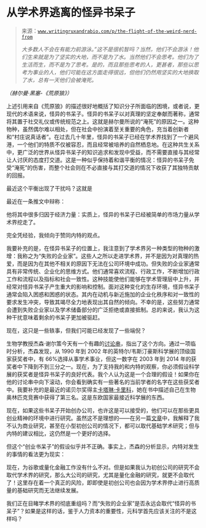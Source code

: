 <!--yml

分类：未分类

日期：2024-05-27 14:39:02

-->  

# 从学术界逃离的怪异书呆子

> 来源：[`www.writingruxandrabio.com/p/the-flight-of-the-weird-nerd-from`](https://www.writingruxandrabio.com/p/the-flight-of-the-weird-nerd-from)
> 
> *大多数人不会在有能力前游泳。”这不是很机智吗？当然，他们不会游泳！他们生来就是为了坚实的大地，而不是为了水。当然他们不会思考。他们为了生活而生，而不是为了思考。是的，而且那些思考的人，更甚者，那些以思考为事业的人，他们可能在这方面走得很远，但他们仍然用坚实的大地换取了水，总有一天他们会被淹死。*

*（赫尔曼·黑塞-《荒原狼》）*

上述引用来自《荒原狼》的描述很好地概括了知识分子所面临的困境，或者说，更现代的术语来说，怪异的书呆子。怪异的书呆子以对真理的坚定奉献而著称，通常将其置于社交礼仪或传统规范之上。这就是赫尔曼所说的“淹死”的原因之一。这种物种，虽然偶尔难以相处，但在社会中扮演着至关重要的角色，充当着创新者和“村庄说真话者”。在过去几十年里，怪异的书呆子已经在学术界找到了一个避风港，一个他们的特质不仅被容忍，而且经常被培养的自然栖息地。在这种共生关系中，更广泛的世界从怪异书呆子的知识追求和发现中受益，而不需要直接与其经常让人讨厌的态度打交道。这是一种似乎保持着和谐平衡的情况：怪异的书呆子免受“淹死”的伤害，而整个社会则在不必直接与其打交道的情况下收获了其独特贡献的回报。

最近这个平衡出现了干扰吗？这就是

最近在一条推文中辩称：

他将其中很多归因于经济力量：实质上，怪异的书呆子已经被简单的市场力量从学术界挖走了。

完全凭经验，我倾向于赞同内特的观点。

我要补充的是，在怪异书呆子的位置上，我注意到了学术界另一种类型的物种的激增：我称之为“失败的企业家”。这些人之所以走进学术界，并不是因为对真理的热爱，而是因为在其他不相关的原因下无法在公司环境中成功。但失败的企业家通常具有非常传统、企业化的思维方式。他们通常喜欢流程、行政工作，不断增加行政工作和流程以及指标和社会一致性。这种技能使他们能够在学术管理层中上升，并经常对怪异书呆子产生重大的影响和控制。面对这种变化的生存环境，怪异书呆子通常会陷入困惑和困惑的状态。其内在动机与新近施加的企业化秩序和对一致性的要求发生冲突，导致其竭尽全力地表现出其自然的倾向。不幸的是，这些努力通常会遭到失败企业家以及学术储备部分的广泛拒绝或直接抵制。总的来说，我认为这种干扰意味着剩余的书呆子更加被驱赶。

现在，这只是一些轶事，但我们可能已经发现了一些端倪？

生物学教授杰森·谢尔策今天有一个有趣的[讨论串](https://x.com/JSheltzer/status/1744412783989473567?s=20)，指出了这个方向。通过一项临时分析，杰森发现，从 1990 年到 2002 年的英特尔/韦斯汀豪斯科学展的顶级国家获奖者中，有 66%选择从事学术事业，但这一数字在 2003 年到 2014 年的获奖者中下降到不到三分之一。现在，为了支持我的和内特的观察，你必须假设科学展的获奖者是怪异书呆子的良好代表。我个人认为这是一个合理的假设！如果你在他的讨论串中向下滚动，你会看到确实有一些著名的当前学者的名字在这些获奖者中。我要补充的是最近的诺贝尔奖得主[卡塔琳·卡里科](https://en.wikipedia.org/wiki/Katalin_Karik%C3%B3)，她在书中描述自己在生物奥林匹克竞赛中获得了第三名。这是东欧国家最接近科学展的东西。

现在，如果这些书呆子开始创办公司，也许这是可以接受的，他们可以在那些更具创业精神的环境中进行研究。虽然这不是理想的——在另一篇[文章](https://www.writingruxandrabio.com/p/can-the-markets-replace-academic)中，我解释了我不认为商业研究，甚至在小型初创公司的情况下，都可以取代基础学术研究；但与内特的建议相比，这仍然是一个更好的选择。

但这个“创业书呆子”的假设似乎并不正确。事实上，杰森的分析显示，内特对发生的事情的看法更为现实：

现在，为谷歌或量化金融工作没有什么不对。但是如果我认为初创公司的研究不会取代学术界的研究，那么大公司的研究，尤其是量化金融的研究，就更不会取代了！这里存在着一个真正的风险，即即使是初创公司也会因为学术界停止进行高质量的基础研究而无法继续发展。

我们正在目睹学术界的彻底重组吗？而“失败的企业家”是否永远会取代“怪异的书呆子”？如果是这样的话，鉴于人力资本的重要性，元科学首先应该关注的不是这样吗？
